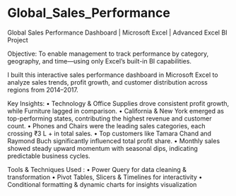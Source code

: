 # Global_Sales_Performance


Global Sales Performance Dashboard | Microsoft Excel | Advanced Excel BI Project

Objective: To enable management to track performance by category, geography, and time—using only Excel’s built-in BI capabilities. 

I built this interactive sales performance dashboard in Microsoft Excel to analyze sales trends, profit growth, and customer distribution across regions from 2014–2017.


Key Insights:
• Technology & Office Supplies drove consistent profit growth, while Furniture lagged in comparison.
• California & New York emerged as top-performing states, contributing the highest revenue and customer count.
• Phones and Chairs were the leading sales categories, each crossing ₹3 L + in total sales.
• Top customers like Tamara Chand and Raymond Buch significantly influenced total profit share.
• Monthly sales showed steady upward momentum with seasonal dips, indicating predictable business cycles.


Tools & Techniques Used :
• Power Query for data cleaning & transformation
• Pivot Tables, Slicers & Timelines for interactivity
• Conditional formatting & dynamic charts for insights visualization
